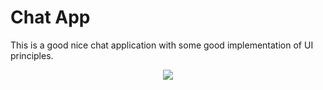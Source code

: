 # Chat App

This is a good nice chat application with some good implementation of UI principles.

<p align="center">
<img src="https://user-images.githubusercontent.com/13705472/160611526-5caf7e95-4377-4798-881b-7a6c6e932c6b.gif" />
</p>
